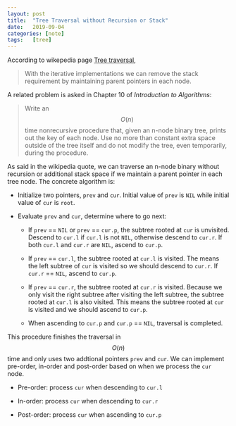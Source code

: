 ```yaml
---
layout: post
title:  "Tree Traversal without Recursion or Stack"
date:   2019-09-04
categories: [note]
tags:   [tree]
---
```

<script src='https://cdnjs.cloudflare.com/ajax/libs/mathjax/2.7.5/MathJax.js?config=TeX-MML-AM_CHTML' async></script>

According to wikepedia page [Tree traversal](https://en.wikipedia.org/wiki/Tree_traversal),

> With the iterative implementations we can remove the stack requirement by maintaining parent pointers in each node.

A related problem is asked in Chapter 10 of *Introduction to Algorithms*:

> Write an $$O(n)$$ time nonrecursive procedure that, given an n-node binary tree, prints out the key of each node.
> Use no more than constant extra space outside of the tree itself and do not modify the tree, even temporarily, during the procedure.

As said in the wikipedia quote, we can traverse an n-node binary without recursion or additional stack space if we maintain a
parent pointer in each tree node. The concrete algorithm is:

* Initialize two pointers, `prev` and `cur`. Initial value of `prev` is `NIL` while initial value of `cur` is `root`.

* Evaluate `prev` and `cur`, determine where to go next:

  * If `prev` == `NIL` or `prev` == `cur.p`, the subtree rooted at `cur` is unvisited. Descend to `cur.l` if `cur.l` is not `NIL`, otherwise descend to `cur.r`. If both `cur.l` and `cur.r` are `NIL`, ascend to `cur.p`.

  * If `prev` == `cur.l`, the subtree rooted at `cur.l` is visited. The means the left subtree of `cur` is visited so we should descend to `cur.r`. If `cur.r` == `NIL`, ascend to `cur.p`.

  * If `prev` == `cur.r`, the subtree rooted at `cur.r` is visited. Because we only visit the right subtree after visiting the left subtree, the subtree rooted at `cur.l` is also visited. This means the subtree rooted at `cur` is visited and we should ascend to `cur.p`.

  * When ascending to `cur.p` and `cur.p` == `NIL`, traversal is completed.

This procedure finishes the traversal in $$O(n)$$ time and only uses two addtional pointers `prev` and `cur`. We can implement pre-order, in-order and post-order based on when we process the `cur` node.

* Pre-order: process `cur` when descending to `cur.l`

* In-order: process `cur` when descending to `cur.r`

* Post-order: process `cur` when ascending to `cur.p`
